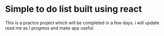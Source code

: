 # Simple to do list built using react

This is a practce project which will be completed in a few days. i will update read me as I progress and make app useful.

